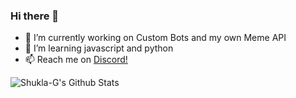 ### Hi there 👋


- 🔭 I’m currently working on Custom Bots and my own Meme API
- 🌱 I’m learning javascript and python
- 📫 Reach me on [Discord!](https://discord.gg/high5)


<img align="left" alt="Shukla-G's Github Stats" src="https://github-readme-stats.vercel.app/api?username=shukla-g&show_icons=true&hide_border=true&theme=radical" />
